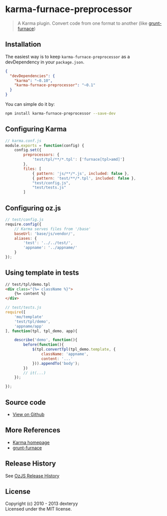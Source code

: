 <!---
layout: intro
title: karma-furnace-preprocessor
-->

# karma-furnace-preprocessor

> A Karma plugin. Convert code from one format to another (like [grunt-furnace](https://github.com/dexteryy/grunt-furnace))

## Installation

The easiest way is to keep `karma-furnace-preprocessor` as a devDependency in your `package.json`.
```json
{
  "devDependencies": {
    "karma": "~0.10",
    "karma-furnace-preprocessor": "~0.1"
  }
}
```

You can simple do it by:
```bash
npm install karma-furnace-preprocessor --save-dev
```

## Configuring Karma

```js
// karma.conf.js
module.exports = function(config) {
    config.set({
        preprocessors: {
            'test/tpl/**/*.tpl': ['furnace[tpl>amd]']
        },
        files: [
            { pattern: 'js/**/*.js', included: false },
            { pattern: 'test/**/*.tpl', included: false },
            "test/config.js",
            "test/tests.js"
        ]
```

## Configuring oz.js

```js
// test/config.js
require.config({
    // Karma serves files from '/base'
    baseUrl: 'base/js/vendor/',
    aliases: {
        'test': '../../test/',
        'appname': '../appname/'
    }
});
```

## Using template in tests

```html
// test/tpl/demo.tpl
<div class="{%= className %}">
    {%= content %}
</div>
```

```js
// test/tests.js
require([
    'mo/template'
    'test/tpl/demo',
    'appname/app'
], function(tpl, tpl_demo, app){

    describe('demo', function(){
        before(function(){
            $(tpl.convertTpl(tpl_demo.template, {
                className: 'appname',
                content: '...'
            })).appendTo('body');
        })
        // it(...)
    });

});
```

## Source code

* [View on Github](https://github.com/dexteryy/karma-furnace-preprocessor)

## More References

* [Karma homepage](http://karma-runner.github.io/)
* [grunt-furnace](https://github.com/dexteryy/grunt-furnace)

## Release History

See [OzJS Release History](http://ozjs.org/#release)

## License

Copyright (c) 2010 - 2013 dexteryy  
Licensed under the MIT license.


